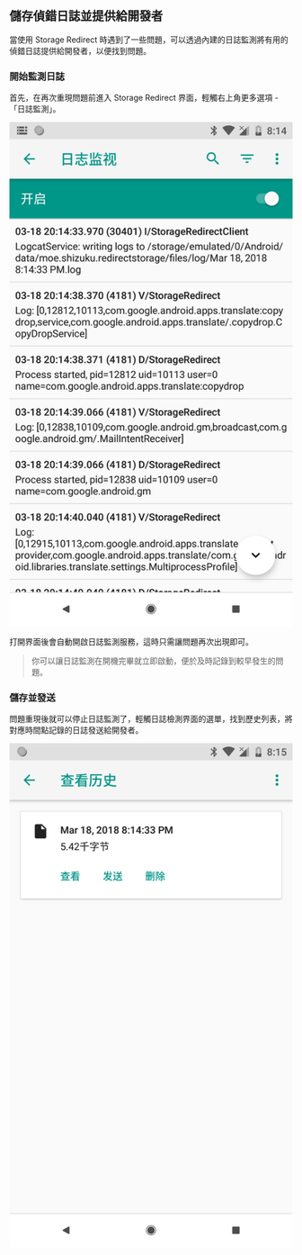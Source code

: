 ## 儲存偵錯日誌並提供給開發者

當使用 Storage Redirect 時遇到了一些問題，可以透過內建的日誌監測將有用的偵錯日誌提供給開發者，以便找到問題。

### 開始監測日誌

首先，在再次重現問題前進入 Storage Redirect 界面，輕觸右上角更多選項 - 「日誌監測」。

![日誌監測界面](./images/logcat_ui.png)

打開界面後會自動開啟日誌監測服務，這時只需讓問題再次出現即可。

> 你可以讓日誌監測在開機完畢就立即啟動，便於及時記錄到較早發生的問題。

### 儲存並發送

問題重現後就可以停止日誌監測了，輕觸日誌檢測界面的選單，找到歷史列表，將對應時間點記錄的日誌發送給開發者。

![歷史列表](./images/logcat_history.png)
